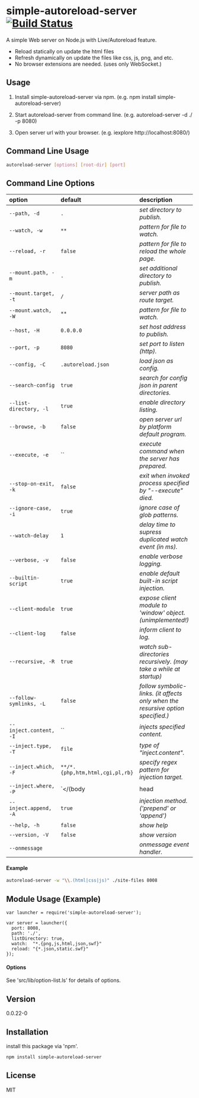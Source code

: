 simple-autoreload-server [![Build Status](https://travis-ci.org/cytb/simple-autoreload-server.png?branch=master)](https://travis-ci.org/cytb/simple-autoreload-server)
========================

A simple Web server on Node.js with Live/Autoreload feature.
  - Reload statically on update the html files
  - Refresh dynamically on update the files like css, js, png, and etc.
  - No browser extensions are needed. (uses only WebSocket.)

Usage
----
  1. Install simple-autoreload-server via npm.
     (e.g. npm install simple-autoreload-server)

  2. Start autoreload-server from command line.
     (e.g. autoreload-server -d ./ -p 8080)

  3. Open server url with your browser.
     (e.g. iexplore http://localhost:8080/)

Command Line Usage
----
```sh
autoreload-server [options] [root-dir] [port]
```

Command Line Options
----

option | default | description
:--- | :--- | :---
`--path, -d` | `.` | _set directory to publish._
`--watch, -w` | `**` | _pattern for file to watch._
`--reload, -r` | `false` | _pattern for file to reload the whole page._
`--mount.path, -m` | `.` | _set additional directory to publish._
`--mount.target, -t` | `/` | _server path as route target._
`--mount.watch, -W` | `**` | _pattern for file to watch._
`--host, -H` | `0.0.0.0` | _set host address to publish._
`--port, -p` | `8080` | _set port to listen (http)._
`--config, -C` | `.autoreload.json` | _load json as config._
`--search-config` | `true` | _search for config json in parent directories._
`--list-directory, -l` | `true` | _enable directory listing._
`--browse, -b` | `false` | _open server url by platform default program._
`--execute, -e` | `` | _execute command when the server has prepared._
`--stop-on-exit, -k` | `false` | _exit when invoked process specified by "--execute" died._
`--ignore-case, -i` | `true` | _ignore case of glob patterns._
`--watch-delay` | `1` | _delay time to supress duplicated watch event (in ms)._
`--verbose, -v` | `false` | _enable verbose logging._
`--builtin-script` | `true` | _enable default built-in script injection._
`--client-module` | `true` | _expose client module to 'window' object.  (unimplemented!)_
`--client-log` | `false` | _inform client to log._
`--recursive, -R` | `true` | _watch sub-directories recursively. (may take a while at startup)_
`--follow-symlinks, -L` | `false` | _follow symbolic-links. (it affects only when the resursive option specified.)_
`--inject.content, -I` | `` | _injects specified content._
`--inject.type, -T` | `file` | _type of "inject.content"._
`--inject.which, -F` | `**/*.{php,htm,html,cgi,pl,rb}` | _specify regex pattern for injection target._
`--inject.where, -P` | `</(body|head|html)>` | _specify regex string where to inject._
`--inject.append, -A` | `true` | _injection method. ('prepend' or 'append')_
`--help, -h` | `false` | _show help_
`--version, -V` | `false` | _show version_
`--onmessage` |  | _onmessage event handler._



#### Example

```sh
autoreload-server -w "\\.(html|css|js)" ./site-files 8008
```

Module Usage (Example)
----
```
var launcher = require('simple-autoreload-server');

var server = launcher({
  port: 8008,
  path: './',
  listDirectory: true,
  watch:  "*.{png,js,html,json,swf}"
  reload: "{*.json,static.swf}"
});
```

#### Options

See 'src/lib/option-list.ls' for details of options.


Version
----
0.0.22-0

Installation
--------------
install this package via 'npm'.

```sh
npm install simple-autoreload-server
```

License
----
MIT

[simple-autoreload-server]:https://github.com/cytb/simple-autoreload-server


